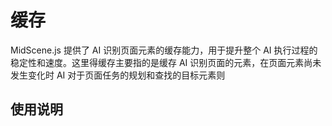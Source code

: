 # 缓存

MidScene.js 提供了 AI 识别页面元素的缓存能力，用于提升整个 AI 执行过程的稳定性和速度。这里得缓存主要指的是缓存 AI 识别页面的元素，在页面元素尚未发生变化时 AI 对于页面任务的规划和查找的目标元素则

## 使用说明

